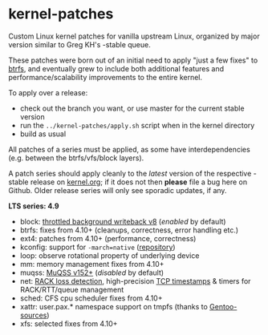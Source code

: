 kernel-patches
==============

Custom Linux kernel patches for vanilla upstream Linux, organized by major
version similar to Greg KH's -stable queue.

These patches were born out of an initial need to apply "just a few fixes"
to [btrfs](https://btrfs.wiki.kernel.org/), and eventually grew to include both
additional features and performance/scalability improvements to the entire kernel.

To apply over a release:

- check out the branch you want, or use master for the current stable version
- run the `../kernel-patches/apply.sh` script when in the kernel directory
- build as usual

All patches of a series must be applied, as some have interdependencies
(e.g. between the btrfs/vfs/block layers).

A patch series should apply cleanly to the *latest* version of the respective -stable
release on [kernel.org](https://www.kernel.org/); if it does not then **please** file
a bug here on Github. Older release series will only see sporadic updates, if any.

**LTS series: 4.9**

- block: [throttled background writeback v8](http://marc.info/?l=linux-block&m=147751514819997) (*enabled* by default)
- btrfs: fixes from 4.10+ (cleanups, correctness, error handling etc.)
- ext4: patches from 4.10+ (performance, correctness)
- kconfig: support for `-march=native` ([repository](https://github.com/graysky2/kernel_gcc_patch))
- loop: observe rotational property of underlying device
- mm: memory management fixes from 4.10+
- muqss: [MuQSS v152+](http://ck-hack.blogspot.de/2017/02/linux-410-ck1-muqss-version-0152-for.html) (*disabled* by default)
- net: [RACK loss detection](https://goo.gl/lwk7bq), high-precision [TCP timestamps](https://goo.gl/aBjwip) & timers for RACK/RTT/queue management
- sched: CFS cpu scheduler fixes from 4.10+
- xattr: user.pax.* namespace support on tmpfs (thanks to [Gentoo-sources](https://gitweb.gentoo.org/proj/linux-patches.git/))
- xfs: selected fixes from 4.10+

